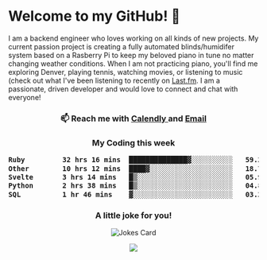 <h1> Welcome to my GitHub! 👋 </h1>


  I am a backend engineer who loves working on all kinds of new projects. My current passion project is creating a fully automated blinds/humidifer system based on a Rasberry Pi to keep my beloved piano in tune no matter changing weather conditions. When I am not practicing piano, you'll find me exploring Denver, playing tennis, watching movies, or listening to music (check out what I've been listening to recently on [Last.fm](https://www.last.fm/user/mballa000). I am a passionate, driven developer and would love to connect and chat with everyone!

<h3 align = "center"> 📫 Reach me with <a href = "https://calendly.com/msbrandt00/30min"> Calendly </a> and <a href="mailto:msbrandt00@gmail.com">Email</a> 
 </h3>


 
<div align = "center"
[![Anurag's GitHub stats](https://github-readme-stats.vercel.app/api?username=mbrandt00)](https://github.com/anuraghazra/github-readme-stats)
          </div>
<h3 align="center">
  My Coding this week
<!--START_SECTION:waka-->

```txt
Ruby         32 hrs 16 mins  ██████████████▓░░░░░░░░░░   59.22 %
Other        10 hrs 12 mins  ████▓░░░░░░░░░░░░░░░░░░░░   18.74 %
Svelte       3 hrs 14 mins   █▒░░░░░░░░░░░░░░░░░░░░░░░   05.94 %
Python       2 hrs 38 mins   █▒░░░░░░░░░░░░░░░░░░░░░░░   04.86 %
SQL          1 hr 46 mins    ▓░░░░░░░░░░░░░░░░░░░░░░░░   03.25 %
```

<!--END_SECTION:waka-->

### A little joke for you!

![Jokes Card](https://readme-jokes.vercel.app/api?hideBorder)

<a href="https://www.linkedin.com/in/mbrandt00/"><img src="https://img.shields.io/badge/linkedin-%230077B5.svg?&style=for-the-badge&logo=linkedin&logoColor=white" /></a>
